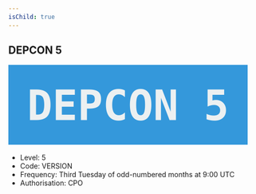 ```yaml
---
isChild: true
---
```


## DEPCON 5

![image](images/depcon5.svg)

* Level: 5
* Code: VERSION
* Frequency: Third Tuesday of odd-numbered months at 9:00 UTC
* Authorisation: CPO



